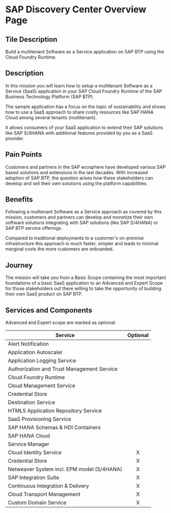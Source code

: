 # SAP Discovery Center Overview Page

## Tile Description

Build a multitenant Software as a Service application on SAP BTP using the Cloud Foundry Runtime. 

## Description

In this mission you will learn how to setup a multitenant Software as a Service (SaaS) application in your SAP Cloud Foundry Runtime of the SAP Business Technology Platform (SAP BTP). 

The sample application has a focus on the topic of sustainability and shows how to use a SaaS approach to share costly resources like SAP HANA Cloud among several tenants (multitenant).  

It allows consumers of your SaaS application to extend their SAP solutions like SAP S/4HANA with additional features provided by you as a SaaS provider. 

## Pain Points

Customers and partners in the SAP ecosphere have developed various SAP based solutions and extensions in the last decades. With increased adoption of SAP BTP, the question arises how these stakeholders can develop and sell their own solutions using the platform capabilities.  

## Benefits

Following a mulitenant Software as a Service approach as covered by this mission, customers and partners can develop and monetize their own software solutions integrating with SAP solutions (like SAP S/4HANA) or SAP BTP service offerings. 

Compared to traditional deployments to a customer's on-premise infrastructure this approach is much faster, simpler and leads to minimal marginal costs the more customers are onboarded.  

## Journey

The mission will take you from a Basic Scope containing the most important foundations of a basic SaaS application to an Advanced and Expert Scope for those stakeholders out there willing to take the opportunity of building their own SaaS product on SAP BTP.

## Services and Components

Advanced and Expert scope are marked as optional. 

| Service                                       | Optional |
|-----------------------------------------------|:--------:|
| Alert Notification                            |          |
| Application Autoscaler                        |          |
| Application Logging Service                   |          |
| Authorization and Trust Management Service    |          |
| Cloud Foundry Runtime                         |          |
| Cloud Management Service                      |          |
| Credential Store                              |          |
| Destination Service                           |          |
| HTML5 Application Repository Service          |          |
| SaaS Provisioning Service                     |          |
| SAP HANA Schemas & HDI Containers             |          |
| SAP HANA Cloud                                |          |
| Service Manager                               |          |
| Cloud Identity Service                        |    X     |
| Credential Store                              |    X     |
| Netweaver System incl. EPM model (S/4HANA)    |    X     |
| SAP Integration Suite                         |    X     |
| Continuous Integration & Delivery             |    X     |
| Cloud Transport Management                    |    X     |
| Custom Domain Service                         |    X     |